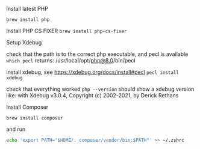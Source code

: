 Install latest PHP

`brew install php`

Install PHP CS FIXER
`brew install php-cs-fixer`

Setup Xdebug

check that the path is to the correct php executable, and pecl is available
`which pecl`
returns: /usr/local/opt/php@8.0/bin/pecl

install xdebug, see https://xdebug.org/docs/install#pecl
`pecl install xdebug`

check that everything worked
`php --version`
should show a xdebug version
like:  with Xdebug v3.0.4, Copyright (c) 2002-2021, by Derick Rethans


Install Composer 

`brew install composer`

and run

```bash
echo 'export PATH="$HOME/. composer/vendor/bin:$PATH"' >> ~/.zshrc
```
